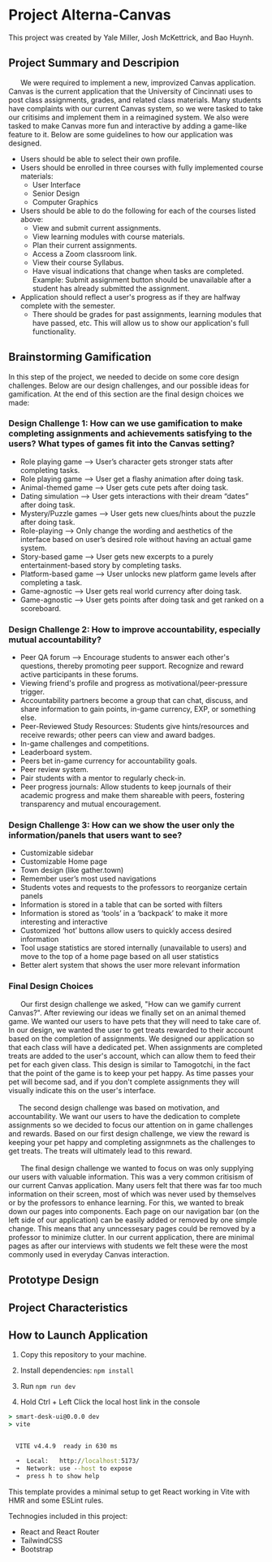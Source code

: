 # Project Alterna-Canvas

This project was created by Yale Miller, Josh McKettrick, and Bao Huynh.

## Project Summary and Descripion
&nbsp; &nbsp; &nbsp; We were required to implement a new, improvized Canvas application. Canvas is the current application that the University of Cincinnati uses to post class assignments, grades, and related class materials. Many students have complaints with our current Canvas system, so we were tasked to take our critisims and implement them in a reimagined system. We also were tasked to make Canvas more fun and interactive by adding a game-like feature to it. Below are some guidelines to how our application was designed.
- Users should be able to select their own profile.
- Users should be enrolled in three courses with fully implemented course materials:
   - User Interface
   - Senior Design
   - Computer Graphics
- Users should be able to do the following for each of the courses listed above:
   - View and submit current assignments.
   - View learning modules with course materials.
   - Plan their current assignments.
   - Access a Zoom classroom link.
   - View their course Syllabus.
   - Have visual indications that change when tasks are completed. Example: Submit assignment button should be unavailable after a student has already submitted the assignment.
- Application should reflect a user's progress as if they are halfway complete with the semester.
   - There should be grades for past assignments, learning modules that have passed, etc. This will allow us to show our application's full functionality.

## Brainstorming Gamification 
In this step of the project, we needed to decide on some core design challenges. Below are our design challenges, and our possible ideas for gamification. At the end of this section are the final design choices we made:
### Design Challenge 1: How can we use gamification to make completing assignments and achievements satisfying to the users? What types of games fit into the Canvas setting?
- Role playing game --> User’s character gets stronger stats after completing tasks.
- Role playing game --> User get a flashy animation after doing task.
- Animal-themed game --> User gets cute pets after doing task.
- Dating simulation --> User gets interactions with their dream “dates” after doing task.
- Mystery/Puzzle games --> User gets new clues/hints about the puzzle after doing task.
- Role-playing --> Only change the wording and aesthetics of the interface based on user’s desired role without having an actual game system.
- Story-based game --> User gets new excerpts to a purely entertainment-based story by completing tasks.  
- Platform-based game --> User unlocks new platform game levels after completing a task.  
- Game-agnostic --> User gets real world currency after doing task.
- Game-agnostic --> User gets points after doing task and get ranked on a scoreboard.
### Design Challenge 2: How to improve accountability, especially mutual accountability?
- Peer QA forum --> Encourage students to answer each other's questions, thereby promoting peer support. Recognize and reward active participants in these forums.  
- Viewing friend's profile and progress as motivational/peer-pressure trigger.
- Accountability partners become a group that can chat, discuss, and share information to gain points, in-game currency, EXP, or something else.
- Peer-Reviewed Study Resources: Students give hints/resources and receive rewards; other peers can view and award badges.
- In-game challenges and competitions.
- Leaderboard system.
- Peers bet in-game currency for accountability goals.
- Peer review system.
- Pair students with a mentor to regularly check-in.
- Peer progress journals: Allow students to keep journals of their academic progress and make them shareable with peers, fostering transparency and mutual encouragement.
### Design Challenge 3: How can we show the user only the information/panels that users want to see?
- Customizable sidebar  
- Customizable Home page  
- Town design (like gather.town)  
- Remember user’s most used navigations  
- Students votes and requests to the professors to reorganize certain panels  
- Information is stored in a table that can be sorted with filters  
- Information is stored as ‘tools’ in a ‘backpack’ to make it more interesting and interactive  
- Customized ‘hot’ buttons allow users to quickly access desired information  
- Tool usage statistics are stored internally (unavailable to users) and move to the top of a home page based on all user statistics  
- Better alert system that shows the user more relevant information

### Final Design Choices
&nbsp; &nbsp; &nbsp; Our first design challenge we asked, "How can we gamify current Canvas?". After reviewing our ideas we finally set on an animal themed game. We wanted our users to have pets that they will need to take care of. In our design, we wanted the user to get treats rewarded to their account based on the completion of assignments. We designed our application so that each class will have a dedicated pet. When assignments are completed treats are added to the user's account, which can allow them to feed their pet for each given class. This design is similar to Tamogotchi, in the fact that the point of the game is to keep your pet happy. As time passes your pet will become sad, and if you don't complete assignments they will visually indicate this on the user's interface.
<br />
<br />
&nbsp; &nbsp; &nbsp;The second design challenge was based on motivation, and accountability. We want our users to have the dedication to complete assignments so we decided to focus our attention on in game challenges and rewards. Based on our first design challenge, we view the reward is keeping your pet happy and completing assignmnets as the challenges to get treats. The treats will ultimately lead to this reward. 
<br />
<br />
&nbsp; &nbsp; &nbsp; The final design challenge we wanted to focus on was only supplying our users with valuable information. This was a very common critisism of our current Canvas application. Many users felt that there was far too much information on their screen, most of which was never used by themselves or by the professors to enhance learning. For this, we wanted to break down our pages into components. Each page on our navigation bar (on the left side of our application) can be easily added or removed by one simple change. This means that any unncessesary pages could be removed by a professor to minimize clutter. In our current application, there are minimal pages as after our interviews with students we felt these were the most commonly used in everyday Canvas interaction.

## Prototype Design


## Project Characteristics


## How to Launch Application

1. Copy this repository to your machine.
   
3. Install dependencies: `npm install`

4. Run `npm run dev`

6. Hold Ctrl + Left Click the local host link in the console
```cmd
> smart-desk-ui@0.0.0 dev
> vite


  VITE v4.4.9  ready in 630 ms

  ➜  Local:   http://localhost:5173/
  ➜  Network: use --host to expose
  ➜  press h to show help
```

This template provides a minimal setup to get React working in Vite with HMR and some ESLint rules.

Technogies included in this project:
- React and React Router
- TailwindCSS
- Bootstrap
